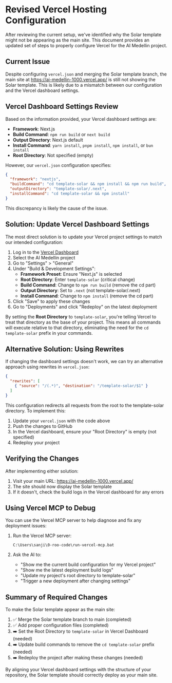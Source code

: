 # Revised Vercel Hosting Configuration

After reviewing the current setup, we've identified why the Solar template might not be appearing as the main site. This document provides an updated set of steps to properly configure Vercel for the AI Medellin project.

## Current Issue

Despite configuring `vercel.json` and merging the Solar template branch, the main site at https://ai-medellin-1000.vercel.app/ is still not showing the Solar template. This is likely due to a mismatch between our configuration and the Vercel dashboard settings.

## Vercel Dashboard Settings Review

Based on the information provided, your Vercel dashboard settings are:

- **Framework**: Next.js
- **Build Command**: `npm run build` or `next build`
- **Output Directory**: Next.js default
- **Install Command**: `yarn install`, `pnpm install`, `npm install`, or `bun install`
- **Root Directory**: Not specified (empty)

However, our `vercel.json` configuration specifies:

```json
{
  "framework": "nextjs",
  "buildCommand": "cd template-solar && npm install && npm run build",
  "outputDirectory": "template-solar/.next",
  "installCommand": "cd template-solar && npm install"
}
```

This discrepancy is likely the cause of the issue.

## Solution: Update Vercel Dashboard Settings

The most direct solution is to update your Vercel project settings to match our intended configuration:

1. Log in to the [Vercel Dashboard](https://vercel.com/dashboard)
2. Select the AI Medellin project
3. Go to "Settings" > "General"
4. Under "Build & Development Settings":
   - **Framework Preset**: Ensure "Next.js" is selected
   - **Root Directory**: Enter `template-solar` (critical change)
   - **Build Command**: Change to `npm run build` (remove the cd part)
   - **Output Directory**: Set to `.next` (not template-solar/.next)
   - **Install Command**: Change to `npm install` (remove the cd part)
5. Click "Save" to apply these changes
6. Go to "Deployments" and click "Redeploy" on the latest deployment

By setting the **Root Directory** to `template-solar`, you're telling Vercel to treat that directory as the base of your project. This means all commands will execute relative to that directory, eliminating the need for the `cd template-solar` prefix in your commands.

## Alternative Solution: Using Rewrites

If changing the dashboard settings doesn't work, we can try an alternative approach using rewrites in `vercel.json`:

```json
{
  "rewrites": [
    { "source": "/(.*)", "destination": "/template-solar/$1" }
  ]
}
```

This configuration redirects all requests from the root to the template-solar directory. To implement this:

1. Update your `vercel.json` with the code above
2. Push the changes to GitHub
3. In the Vercel dashboard, ensure your "Root Directory" is empty (not specified)
4. Redeploy your project

## Verifying the Changes

After implementing either solution:

1. Visit your main URL: https://ai-medellin-1000.vercel.app/
2. The site should now display the Solar template
3. If it doesn't, check the build logs in the Vercel dashboard for any errors

## Using Vercel MCP to Debug

You can use the Vercel MCP server to help diagnose and fix any deployment issues:

1. Run the Vercel MCP server:
   ```
   C:\Users\sanji\0-roo-code\run-vercel-mcp.bat
   ```

2. Ask the AI to:
   - "Show me the current build configuration for my Vercel project"
   - "Show me the latest deployment build logs"
   - "Update my project's root directory to template-solar"
   - "Trigger a new deployment after changing settings"

## Summary of Required Changes

To make the Solar template appear as the main site:

1. ✅ Merge the Solar template branch to main (completed)
2. ✅ Add proper configuration files (completed)
3. ➡️ Set the Root Directory to `template-solar` in Vercel Dashboard (needed)
4. ➡️ Update build commands to remove the `cd template-solar` prefix (needed)
5. ➡️ Redeploy the project after making these changes (needed)

By aligning your Vercel dashboard settings with the structure of your repository, the Solar template should correctly deploy as your main site.